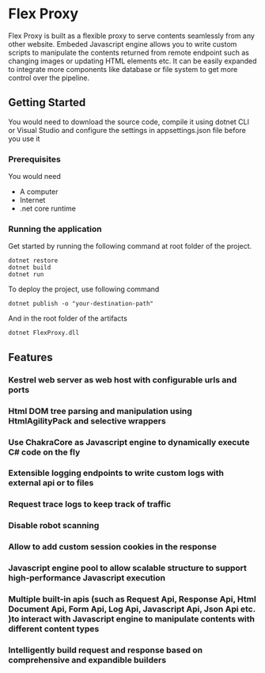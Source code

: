 # Flex Proxy

Flex Proxy is built as a flexible proxy to serve contents seamlessly from any other website. Embeded Javascript engine allows you to write custom scripts to manipulate the contents returned from remote endpoint such as changing images or updating HTML elements etc. It can be easily expanded to integrate more components like database or file system to get more control over the pipeline.

## Getting Started

You would need to download the source code, compile it using dotnet CLI or Visual Studio and configure the settings in appsettings.json file before you use it

### Prerequisites

You would need 
* A computer
* Internet
* .net core runtime

### Running the application

Get started by running the following command at root folder of the project.

```
dotnet restore
dotnet build
dotnet run
```

To deploy the project, use following command

```
dotnet publish -o "your-destination-path"
```

And in the root folder of the artifacts

```
dotnet FlexProxy.dll
```

## Features

### Kestrel web server as web host with configurable urls and ports
### Html DOM tree parsing and manipulation using HtmlAgilityPack and selective wrappers
### Use ChakraCore as Javascript engine to dynamically execute C# code on the fly
### Extensible logging endpoints to write custom logs with external api or to files
### Request trace logs to keep track of traffic
### Disable robot scanning
### Allow to add custom session cookies in the response
### Javascript engine pool to allow scalable structure to support high-performance Javascript execution
### Multiple built-in apis (such as Request Api, Response Api, Html Document Api, Form Api, Log Api, Javascript Api, Json Api etc. )to interact with Javascript engine to manipulate contents with different content types 
### Intelligently build request and response based on comprehensive and expandible builders

